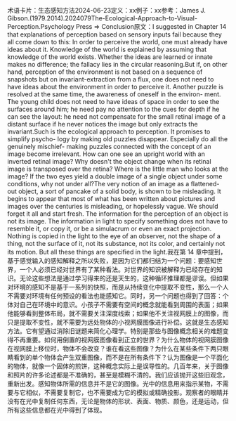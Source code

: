 

术语卡片：生态感知方法2024-06-23定义：xx例子：xx参考：James J. Gibson.(1979.2014).2024079The-Ecological-Approach-to-Visual-Perception.Psychology Press => Conclusion原文：I suggested in Chapter 14 that explanations of perception based on sensory inputs fail because they all come down to this: In order to perceive the world, one must already have ideas about it. Knowledge of the world is explained by assuming that knowledge of the world exists. Whether the ideas are learned or innate makes no difference; the fallacy lies in the circular reasoning.But if, on other hand, perception of the environment is not based on a sequence of snapshots but on invariant-extraction from a flux, one does not need to have ideas about the environment in order to perceive it. Another puzzle is resolved at the same time, the awareness of oneself in the environ- ment. The young child does not need to have ideas of space in order to see the surfaces around him; he need pay no attention to the cues for depth if he can see the layout: he need not compensate for the small retinal image of a distant surface if he never notices the image but only extracts the invariant.Such is the ecological approach to perception. It promises to simplify psycho- logy by making old puzzles disappear. Especially do all the genuinely mischief- making puzzles connected with the concept of an image become irrelevant. How can one see an upright world with an inverted retinal image? Why doesn't the object change when its retinal image is transposed over the retina? Where is the little man who looks at the image? If the two eyes yield a double image of a single object under some conditions, why not under all?The very notion of an image as a flattened-out object, a sort of pancake of a solid body, is shown to be misleading. It begins to appear that most of what has been written about pictures and images over the centuries is misleading, or hopelessly vague. We should forget it all and start fresh. The information for the perception of an object is not its image. The information in light to specify something does not have to resemble it, or copy it, or be a simulacrum or even an exact projection. Nothing is copied in the light to the eye of an observer, not the shape of a thing, not the surface of it, not its substance, not its color, and certainly not its motion. But all these things are specified in the light.我在第 14 章中提到，基于感觉输入的感知解释之所以失败，是因为它们都归结为一个问题：要感知世界，一个人必须已经对世界有了某种看法。对世界的知识被解释为已经存在的知识。无论这些想法是通过学习得来的还是天生的，这种循环推理都是谬误。但如果对环境的感知不是基于一系列的快照，而是从持续变化中提取不变性，那么一个人不需要对环境有任何预设的看法也能感知它。同时，另一个问题也得到了回答：个体对自己在环境中的意识。小孩子不需要有空间的概念就能看到周围的表面；如果他能够看到整体布局，就不需要关注深度线索；如果他不关注视网膜上的图像，而只是提取不变性，就不需要为远处物体的小视网膜图像进行补偿。这就是生态感知方法。它有望通过消除旧谜题来简化心理学。特别是那些与图像概念相关的难题变得不再重要。如何用倒置的视网膜图像看到正立的世界？为什么物体的视网膜图像在视网膜上移位时，物体不会改变？谁在看这些图像？为什么在某些条件下两只眼睛看到的单个物体会产生双重图像，而不是在所有条件下？认为图像是一个平面化的物体，就像一个固体的煎饼，这种概念实际上是误导性的。几百年来，关于图像和照片的许多论述都是不准确的，甚至是模糊不清的。我们应该抛开这些旧观念，重新出发。感知物体所需的信息并不是它的图像。光中的信息用来指示某物，不需要与它相似，不需要复制它，也不需要成为它的模拟或精确投影。观察者的眼睛并没有在光中复制任何东西，无论是物体的形状、表面、物质、颜色，还是运动，但所有这些信息都在光中得到了体现。